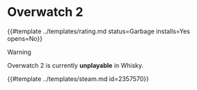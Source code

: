# Overwatch 2
<!-- script:Aliases [] -->

{{#template ../templates/rating.md status=Garbage installs=Yes opens=No}}

> [!WARNING]
> Overwatch 2 is currently **unplayable** in Whisky.

{{#template ../templates/steam.md id=2357570}}
